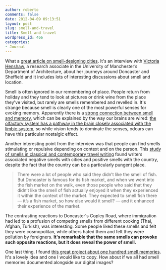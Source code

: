 ```yaml
---
author: roberto
comments: false
date: 2012-04-09 09:13:51
layout: post
slug: smell-and-travel
title: Smell and travel
wordpress_id: 466
categories:
- Journal
---
```


What a [great article on smell-designing cities](http://www.ediblegeography.com/smell-designing-sheffield/). It's an interview with [Victoria Henshaw](http://staffprofiles.humanities.manchester.ac.uk/Profile.aspx?Id=victoria.henshaw&curTab=1), a research associate in the University of Manchester’s Department of Architecture, about her journeys around Doncaster and Sheffield and it includes lots of interesting discussions about smell and location.

Smell is often ignored in our remembering of place. People return from holiday and they tend to look at pictures or drink wine from the place they've visited, but rarely are smells remembered and revelled in. It's strange because smell is clearly one of the most powerful senses for evoking memory. Apparently there is a [strong connection between smell and memory](http://scienceblogs.com/cortex/2009/11/smell_and_memory.php), which can be explained by the way our brains are wired: [the olfactory system has a pathway in the brain closely associated with the limbic system](http://www.bbc.co.uk/science/humanbody/mind/articles/intelligenceandmemory/nostalgicsmells.shtml), so while vision tends to dominate the senses, odours can have this particular nostalgic effect.

Another interesting point from the interview was that people can find smells stimulating or repulsive depending on context and on the person. This [study of smells in classical and contemporary travel writing](http://www.tandfonline.com/doi/abs/10.1080/1461668032000034033#preview) found writers associated negative smells with cities and positive smells with the country, despite the fact that the country can be a particularly pungent place.


> There were a lot of people who said they didn’t like the smell of fish. But Doncaster is famous for its fish market, and when we went into the fish market on the walk, even those people who said that they didn’t like the smell of fish actually enjoyed it when they experienced it within the context of the market. They expected to smell fish there — it’s a fish market, so how else would it smell? — and it enhanced their experience of the market.


The contrasting reactions to Doncaster's Copley Road, where immigration had led to a profusion of competing smells from different cooking (Thai, Afghan, Turkish), was interesting. Some people liked these smells and felt they were cosmopolitan, while others hated them and felt they were pollution by foreigners. **It's remarkable that the same smells can provoke such opposite reactions, but it does reveal the power of smell.**

One last thing. I found [this great project about one hundred smell memories](http://www.distorte.com/smells/). It's a lovely idea and one I would like to copy. How about if we all had smell memories documented alongside our digital images?
